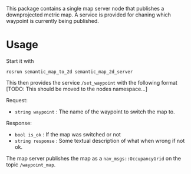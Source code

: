 This package contains a single map server node that publishes a downprojected metric map. 
A service is provided for chaning which waypoint is currently being published.

# Usage

Start it with

`rosrun semantic_map_to_2d semantic_map_2d_server`

This then provides the service `/set_waypoint` with the following format [TODO: This should be moved to the nodes namespace...]

Request:
- `string waypoint` : The name of the waypoint to switch the map to.

Response:
- `bool is_ok` : If the map was switched or not
- `string response` : Some textual description of what when wrong if not ok.

The map server publishes the map as a `nav_msgs::OccupancyGrid` on the topic `/waypoint_map`.
